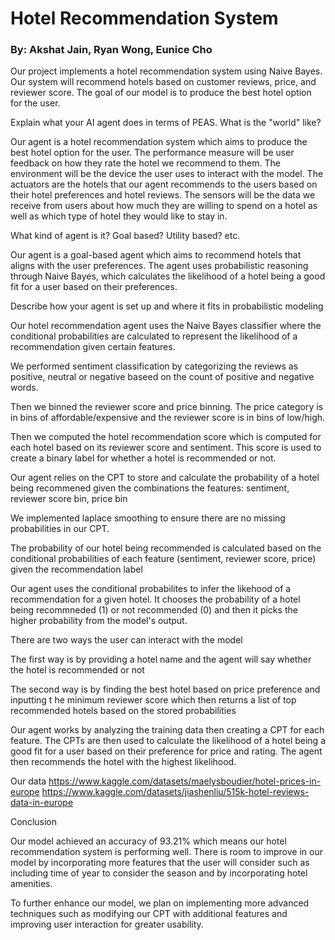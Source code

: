 # Hotel Recommendation System
### By: Akshat Jain, Ryan Wong, Eunice Cho

Our project implements a hotel recommendation system using Naive Bayes. Our system will recommend hotels based on customer reviews, price, and reviewer score. The goal of our model is to produce the best hotel option for the user.

Explain what your AI agent does in terms of PEAS. What is the "world" like? 

Our agent is a hotel recommendation system which aims to produce the best hotel option for the user. The performance measure will be user feedback on how they rate the hotel we recommend to them. The environment will be the device the user uses to interact with the model. The actuators are the hotels that our agent recommends to the users based on their hotel preferences and hotel reviews. The sensors will be the data we receive from users about how much they are willing to spend on a hotel as well as which type of hotel they would like to stay in.


What kind of agent is it? Goal based? Utility based? etc. 

Our agent is a goal-based agent which aims to recommend hotels that aligns with the user preferences. The agent uses probabilistic reasoning through Naive Bayes, which calculates the likelihood of a hotel being a good fit for a user based on their preferences. 



Describe how your agent is set up and where it fits in probabilistic modeling

Our hotel recommendation agent uses the Naive Bayes classifier where the conditional probabilities are calculated to represent the likelihood of a recommendation given certain features. 

We performed sentiment classification by categorizing the reviews as positive, neutral or negative baseed on the count of positive and negative words.

Then we binned the reviewer score and price binning. The price category is in bins of affordable/expensive and the reviewer score is in bins of low/high.

Then we computed the hotel recommendation score which is computed for each hotel based on its reviewer score and sentiment. This score is used to create a binary label for whether a hotel is recommended or not.

Our agent relies on the CPT to store and calculate the probability of a hotel being recommened given the combinations the features: sentiment, reviewer score bin, price bin

We implemented laplace smoothing to ensure there are no missing probabilities in our CPT. 

The probability of our hotel being recommended is calculated based on the conditional probabilities of each feature (sentiment, reviewer score, price) given the recommendation label

Our agent uses the conditional probabilites to infer the likehood of a recommendation for a given hotel. It chooses the probability of a hotel being recommneded (1) or not recommended (0) and then it picks the higher probability from the model's output.


There are two ways the user can interact with the model

The first way is by providing a hotel name and the agent will say whether the hotel is recommended or not

The second way is by finding the best hotel based on price preference and inputting t he minimum reviewer score which then returns a list of top recommended hotels based on the stored probabilities




Our agent works by analyzing the training data then creating a CPT for each feature. The CPTs are then used to calculate the likelihood of a hotel being a good fit for a user based on their preference for price and rating. The agent then recommends the hotel with the highest likelihood.

Our data
https://www.kaggle.com/datasets/maelysboudier/hotel-prices-in-europe 
https://www.kaggle.com/datasets/jiashenliu/515k-hotel-reviews-data-in-europe


Conclusion



Our model achieved an accuracy of 93.21% which means our hotel recommendation system is performing well. There is room to improve in our model by incorporating more features that the user will consider such as including time of year to consider the season and by incorporating hotel amenities. 

To further enhance our model, we plan on implementing more advanced techniques such as modifying our CPT with additional features and improving user interaction for greater usability.  
